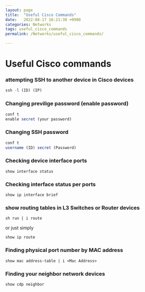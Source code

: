 ```yaml
---
layout: page
title:  "Useful Cisco Commands"
date:   2022-08-17 16:21:30 +0900
categories: Networks
tags: useful_cisco_commands
permalink: /Networks/useful_cisco_commands/

---
```


# Useful Cisco commands


### attempting SSH to another device in Cisco devices

```jsx
ssh -l (ID) (IP)
```

### Changing previlige password (enable password)

```jsx
conf t
enable secret (your password)
```

### Changing SSH password

```jsx
conf t
username (ID) secret (Password)
```

### Checking device interface ports

```
show interface status
```

### Checking interface status per ports

```
show ip interface brief
```

### show routing tables in L3 Switches or Router devices

```
sh run | i route
```

or just simply

```
show ip route
```

### Finding physical port number by MAC address

```
show mac address-table | i <Mac Address>
```

### Finding your neighbor network devices

```
show cdp neighbor
```
